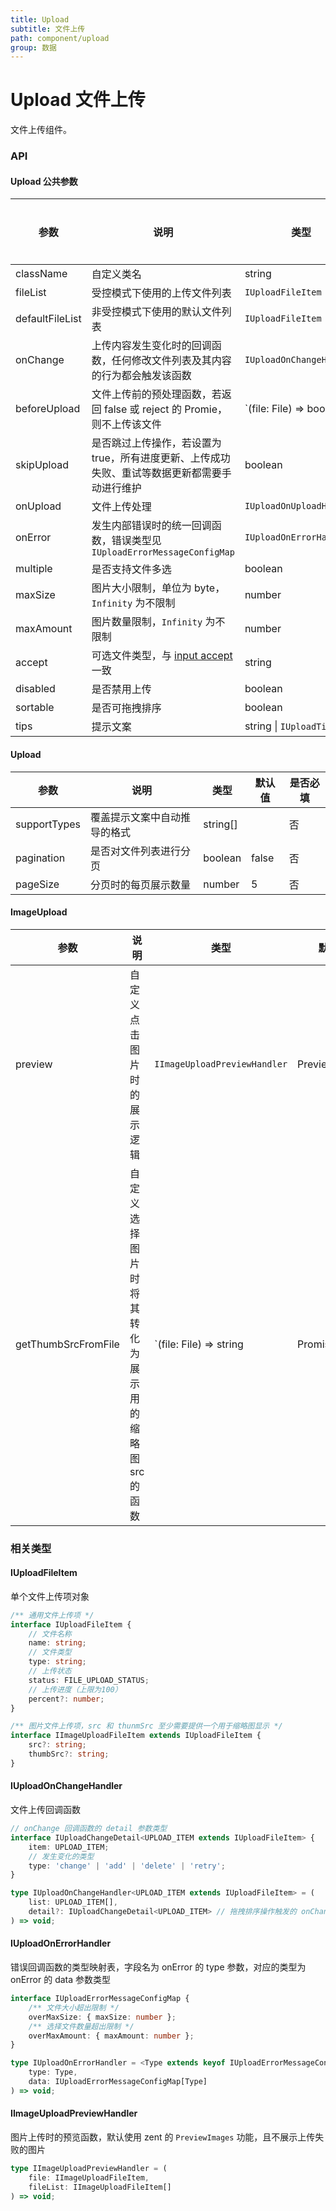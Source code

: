 ```yaml
---
title: Upload
subtitle: 文件上传
path: component/upload
group: 数据
---
```


# Upload 文件上传

文件上传组件。

### API

#### Upload 公共参数

| 参数            | 说明                                                                                                              | 类型                                      | 默认值     | 是否必填 |
| --------------- | ----------------------------------------------------------------------------------------------------------------- | ----------------------------------------- | ---------- | -------- |
| className       | 自定义类名                                                                                                        | string                                    |            | 否       |
| fileList        | 受控模式下使用的上传文件列表                                                                                      | `IUploadFileItem`                         |            | 否       |
| defaultFileList | 非受控模式下使用的默认文件列表                                                                                    | `IUploadFileItem`                         |            | 否       |
| onChange        | 上传内容发生变化时的回调函数，任何修改文件列表及其内容的行为都会触发该函数                                        | `IUploadOnChangeHandler`                  |            | 是       |
| beforeUpload    | 文件上传前的预处理函数，若返回 false 或 reject 的 Promie，则不上传该文件                                          | `(file: File) => boolean | Promise<void>` |            | 否       |
| skipUpload      | 是否跳过上传操作，若设置为 true，所有进度更新、上传成功失败、重试等数据更新都需要手动进行维护                     | boolean                                   | false            | 否       |
| onUpload        | 文件上传处理                                                                                                      | `IUploadOnUploadHandler`                  |            | 否       |
| onError         | 发生内部错误时的统一回调函数，错误类型见 `IUploadErrorMessageConfigMap`                                           | `IUploadOnErrorHandler`                   | 否         |
| multiple        | 是否支持文件多选                                                                                                  | boolean                                   | false      | 否       |
| maxSize         | 图片大小限制，单位为 byte，`Infinity` 为不限制                                                                    | number                                    | `Infinity` | 否       |
| maxAmount       | 图片数量限制，`Infinity` 为不限制                                                                                 | number                                    | `Infinity` | 否       |
| accept          | 可选文件类型，与 [input accept](https://developer.mozilla.org/en-US/docs/Web/HTML/Element/input/file#accept) 一致 | string                                    |            | 否       |
| disabled        | 是否禁用上传                                                                                                      | boolean                                   |            | 否       |
| sortable        | 是否可拖拽排序                                                                                                    | boolean                                   | false      | 否       |
| tips            | 提示文案                                                                                                          | string \| `IUploadTipsFunc`               |            | 否       |

#### Upload

| 参数         | 说明                         | 类型     | 默认值 | 是否必填 |
| ------------ | ---------------------------- | -------- | ------ | -------- |
| supportTypes | 覆盖提示文案中自动推导的格式 | string[] |        | 否       |
| pagination   | 是否对文件列表进行分页       | boolean  | false  | 否       |
| pageSize     | 分页时的每页展示数量         | number   | 5      | 否       |

#### ImageUpload

| 参数                | 说明                                                | 类型                                       | 默认值          | 是否必填 |
| ------------------- | --------------------------------------------------- | ------------------------------------------ | --------------- | -------- |
| preview             | 自定义点击图片时的展示逻辑                          | `IImageUploadPreviewHandler`               | PreviewImages   | 否       |
| getThumbSrcFromFile | 自定义选择图片时将其转化为展示用的缩略图 src 的函数 | `(file: File) => string | Promise<string>` | FileReader 实现 | 否       |

### 相关类型

#### IUploadFileItem

单个文件上传项对象

```ts
/** 通用文件上传项 */
interface IUploadFileItem {
	// 文件名称
	name: string;
	// 文件类型
	type: string;
	// 上传状态
	status: FILE_UPLOAD_STATUS;
	// 上传进度（上限为100）
	percent?: number;
}

/** 图片文件上传项，src 和 thunmSrc 至少需要提供一个用于缩略图显示 */
interface IImageUploadFileItem extends IUploadFileItem {
	src?: string;
	thumbSrc?: string;
}
```

#### IUploadOnChangeHandler

文件上传回调函数

```ts
// onChange 回调函数的 detail 参数类型
interface IUploadChangeDetail<UPLOAD_ITEM extends IUploadFileItem> {
	item: UPLOAD_ITEM;
	// 发生变化的类型
	type: 'change' | 'add' | 'delete' | 'retry';
}

type IUploadOnChangeHandler<UPLOAD_ITEM extends IUploadFileItem> = (
	list: UPLOAD_ITEM[],
	detail?: IUploadChangeDetail<UPLOAD_ITEM> // 拖拽排序操作触发的 onChange 不会有 detail 参数
) => void;
```

#### IUploadOnErrorHandler

错误回调函数的类型映射表，字段名为 onError 的 type 参数，对应的类型为 onError 的 data 参数类型

```ts
interface IUploadErrorMessageConfigMap {
	/** 文件大小超出限制 */
	overMaxSize: { maxSize: number };
	/** 选择文件数量超出限制 */
	overMaxAmount: { maxAmount: number };
}

type IUploadOnErrorHandler = <Type extends keyof IUploadErrorMessageConfigMap>(
	type: Type,
	data: IUploadErrorMessageConfigMap[Type]
) => void;
```

#### IImageUploadPreviewHandler

图片上传时的预览函数，默认使用 zent 的 `PreviewImages` 功能，且不展示上传失败的图片

```ts
type IImageUploadPreviewHandler = (
	file: IImageUploadFileItem,
	fileList: IImageUploadFileItem[]
) => void;
```
